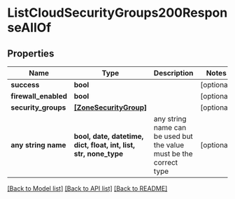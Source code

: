 # ListCloudSecurityGroups200ResponseAllOf


## Properties
Name | Type | Description | Notes
------------ | ------------- | ------------- | -------------
**success** | **bool** |  | [optional] 
**firewall_enabled** | **bool** |  | [optional] 
**security_groups** | [**[ZoneSecurityGroup]**](ZoneSecurityGroup.md) |  | [optional] 
**any string name** | **bool, date, datetime, dict, float, int, list, str, none_type** | any string name can be used but the value must be the correct type | [optional]

[[Back to Model list]](../README.md#documentation-for-models) [[Back to API list]](../README.md#documentation-for-api-endpoints) [[Back to README]](../README.md)


